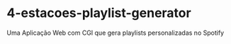# 4-estacoes-playlist-generator
Uma Aplicação Web com CGI que gera playlists personalizadas no Spotify
